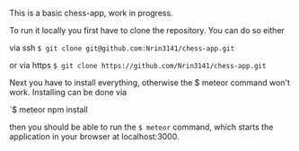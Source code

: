 This is a basic chess-app, work in progress. 

To run it locally you first have to clone the repository. You can do so either 

via ssh 
`$ git clone git@github.com:Nrin3141/chess-app.git`

or via https
`$ git clone https://github.com/Nrin3141/chess-app.git`

Next you have to install everything, otherwise the $ meteor command won't work. 
Installing can be done via

`$ meteor npm install

then you should be able to run the `$ meteor` command, which starts the application in your browser at localhost:3000.
